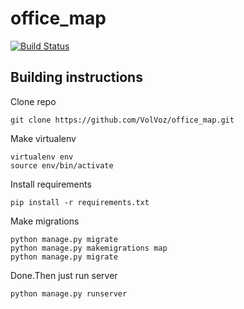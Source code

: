 # office_map
[![Build Status](https://travis-ci.org/VolVoz/office_map.svg?branch=master)](https://travis-ci.org/VolVoz/office_map)
## Building instructions
Clone repo
```
git clone https://github.com/VolVoz/office_map.git
```
Make virtualenv
```
virtualenv env
source env/bin/activate
```
Install requirements
```
pip install -r requirements.txt
```
Make migrations
```
python manage.py migrate
python manage.py makemigrations map
python manage.py migrate
```
Done.Then just run server
```
python manage.py runserver
```
